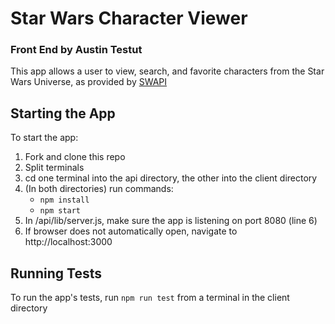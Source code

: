 # Star Wars Character Viewer
### Front End by Austin Testut
This app allows a user to view, search, and favorite characters from the Star Wars Universe, as provided by [SWAPI](http://swapi.dev)

## Starting the App
To start the app:
  1. Fork and clone this repo
  2. Split terminals
  3. cd one terminal into the api directory, the other into the client directory
  4. (In both directories) run commands:
      - `npm install`
      - `npm start`
  5. In /api/lib/server.js, make sure the app is listening on port 8080 (line 6)
  6. If browser does not automatically open, navigate to http://localhost:3000

## Running Tests
To run the app's tests, run `npm run test` from a terminal in the client directory
